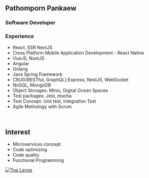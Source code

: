## Pathomporn Pankaew
### Software Developer

### Experience

- React, SSR NextJS
- Cross Platform Mobile Application Development - React Native 
- VueJS, NuxtJS
- Angular
- Golang
- Java Spring Framework
- CRUD(RESTful, GraphQL),Express, NestJS, WebSocket
- NoSQL, MongoDB
- Object Storages: Minio, Digital Ocean Spaces
- Test packages: Jest, mocha
- Test Concept: Unit test, Integration Test
- Agile Methology with Scrum

<br />

## Interest 
* Microservices concept
* Code optimizing 
* Code quality
* Functional Programming
 
[![Top Langs](https://github-readme-stats.vercel.app/api/top-langs/?username=job25721&layout=compact)](https://github.com/job25721)
